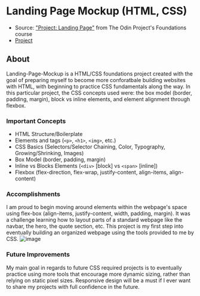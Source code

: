 # Landing Page Mockup (HTML, CSS)

- Source: ["Project: Landing Page"](https://www.theodinproject.com/lessons/foundations-landing-page) from The Odin Project's Foundations course
- [Project](https://svalls2023.github.io/Landing-Page-Mockup/)

## About
Landing-Page-Mockup is a HTML/CSS foundations project created with the goal of preparing myself to become more conforatbale building websites with HTML, with beginning to practice CSS fundamentals along the way. In this particular project, the CSS concepts used were: the box model (border, padding, margin), block vs inline elements, and element alignment through flexbox.

### Important Concepts
- HTML Structure/Boilerplate
- Elements and tags (`<p>`, `<h1>`, `<img>`, etc.)
- CSS Basics (Selectors/Selector Chaining, Color, Typography, Growing/Shrinking, Images)
- Box Model (border, padding, margin)
- Inline vs Blocks Elements (`<div>` [block] vs `<span>` [inline])
- Flexbox (flex-direction, flex-wrap, justify-content, align-items, align-content)

### Accomplishments
I am proud to begin moving around elements within the webpage's space using flex-box (align-items, justify-content, width, padding, margin). It was a challenge learning how to layout parts of a standard webpage like the navbar, the hero, the quote section, etc. This project is my first step into eventually building an organized webpage using the tools provided to me by CSS. 
![image](https://github.com/SValls2023/Landing-Page-Mockup/assets/54817897/8baf82a8-c7e1-4d19-81ed-307be92a66ea)

### Future Improvements
My main goal in regards to future CSS required projects is to eventually practice using more tools that encourage more dynamic sizing, rather than relying on static pixel sizes. Responsive design will be a must if I ever want to share my projects with full confidence in the future. 
